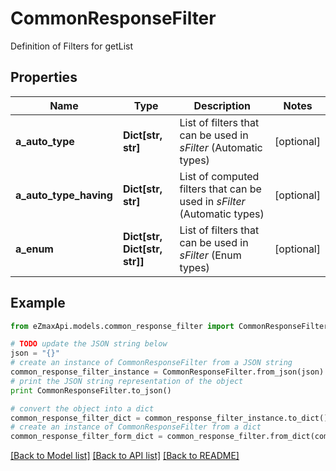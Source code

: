 # CommonResponseFilter

Definition of Filters for getList

## Properties
Name | Type | Description | Notes
------------ | ------------- | ------------- | -------------
**a_auto_type** | **Dict[str, str]** | List of filters that can be used in *sFilter* (Automatic types) | [optional] 
**a_auto_type_having** | **Dict[str, str]** | List of computed filters that can be used in *sFilter* (Automatic types) | [optional] 
**a_enum** | **Dict[str, Dict[str, str]]** | List of filters that can be used in *sFilter* (Enum types) | [optional] 

## Example

```python
from eZmaxApi.models.common_response_filter import CommonResponseFilter

# TODO update the JSON string below
json = "{}"
# create an instance of CommonResponseFilter from a JSON string
common_response_filter_instance = CommonResponseFilter.from_json(json)
# print the JSON string representation of the object
print CommonResponseFilter.to_json()

# convert the object into a dict
common_response_filter_dict = common_response_filter_instance.to_dict()
# create an instance of CommonResponseFilter from a dict
common_response_filter_form_dict = common_response_filter.from_dict(common_response_filter_dict)
```
[[Back to Model list]](../README.md#documentation-for-models) [[Back to API list]](../README.md#documentation-for-api-endpoints) [[Back to README]](../README.md)


